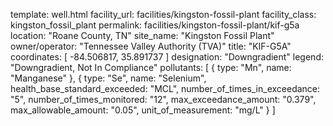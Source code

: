 template: well.html
facility_url: facilities/kingston-fossil-plant
facility_class: kingston_fossil_plant
permalink: facilities/kingston-fossil-plant/kif-g5a
location: "Roane County, TN"
site_name: "Kingston Fossil Plant"
owner/operator: "Tennessee Valley Authority (TVA)"
title: "KIF-G5A"
coordinates: [
  -84.506817,
  35.891737
]
designation: "Downgradient"
legend: "Downgradient, Not In Compliance"
pollutants: [
{
type: "Mn",
name: "Manganese"
},
  {
  type: "Se",
  name: "Selenium",
  health_base_standard_exceeded: "MCL",
  number_of_times_in_exceedance: "5",
  number_of_times_monitored: "12",
  max_exceedance_amount: "0.379",
  max_allowable_amount: "0.05",
  unit_of_measurement: "mg/L"
  }
]
